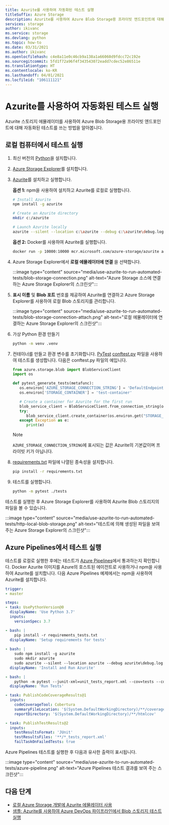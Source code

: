 ```yaml
---
title: Azurite를 사용하여 자동화된 테스트 실행
titleSuffix: Azure Storage
description: Azurite를 사용하여 Azure Blob Storage용 프라이빗 엔드포인트에 대해 자동화된 테스트를 쓰는 방법을 알아봅니다.
services: storage
author: ikivanc
ms.service: storage
ms.devlang: python
ms.topic: how-to
ms.date: 03/31/2021
ms.author: ikivanc
ms.openlocfilehash: c4e8a11e0c46cb9a138a1a66060d9fdcc72c192e
ms.sourcegitcommit: 5fd1f72a96f4f343543072eadd7cdec52e86511e
ms.translationtype: HT
ms.contentlocale: ko-KR
ms.lasthandoff: 04/01/2021
ms.locfileid: "106111121"
---
```

# <a name="run-automated-tests-by-using-azurite"></a>Azurite를 사용하여 자동화된 테스트 실행

Azurite 스토리지 에뮬레이터를 사용하여 Azure Blob Storage용 프라이빗 엔드포인트에 대해 자동화된 테스트를 쓰는 방법을 알아봅니다.

## <a name="run-tests-on-your-local-machine"></a>로컬 컴퓨터에서 테스트 실행

1. 최신 버전의 [Python](https://www.python.org/)을 설치합니다.

1. [Azure Storage Explorer](https://azure.microsoft.com/features/storage-explorer/)를 설치합니다.

1. [Azurite](../common/storage-use-azurite.md)를 설치하고 실행합니다.

   **옵션 1:** npm을 사용하여 설치하고 Azurite를 로컬로 실행합니다.

   ```bash
   # Install Azurite
   npm install -g azurite
   
   # Create an Azurite directory
   mkdir c:/azurite
   
   # Launch Azurite locally
   azurite --silent --location c:\azurite --debug c:\azurite\debug.log
   ```

   **옵션 2:** Docker를 사용하여 Azurite를 실행합니다.

   ```bash
   docker run -p 10000:10000 mcr.microsoft.com/azure-storage/azurite azurite-blob --blobHost 0.0.0.0
   ```

1. Azure Storage Explorer에서 **로컬 에뮬레이터에 연결** 을 선택합니다.

    :::image type="content" source="media/use-azurite-to-run-automated-tests/blob-storage-connection.png" alt-text="Azure Storage 소스에 연결하는 Azure Storage Explorer의 스크린샷":::

1. **표시 이름** 및 **Blob 포트** 번호를 제공하여 Azurite를 연결하고 Azure Storage Explorer를 사용하여 로컬 Blob 스토리지를 관리합니다.

   :::image type="content" source="media/use-azurite-to-run-automated-tests/blob-storage-connection-attach.png" alt-text="로컬 에뮬레이터에 연결하는 Azure Storage Explorer의 스크린샷":::

1. 가상 Python 환경 만들기

   ```bash
   python -m venv .venv
   ```

1. 컨테이너를 만들고 환경 변수를 초기화합니다. [PyTest](https://docs.pytest.org/) [conftest.py](https://docs.pytest.org/en/2.1.0/plugins.html) 파일을 사용하여 테스트를 생성합니다. 다음은 conftest.py 파일의 예입니다.

   ```python
   from azure.storage.blob import BlobServiceClient
   import os

   def pytest_generate_tests(metafunc):
      os.environ['AZURE_STORAGE_CONNECTION_STRING'] = 'DefaultEndpointsProtocol=http;AccountName=devstoreaccount1;AccountKey=Eby8vdM02xNOcqFlqUwJPLlmEtlCDXJ1OUzFT50uSRZ6IFsuFq2UVErCz4I6tq/K1SZFPTOtr/KBHBeksoGMGw==;BlobEndpoint=http://127.0.0.1:10000/devstoreaccount1;'
      os.environ['STORAGE_CONTAINER'] = 'test-container'

      # Create a container for Azurite for the first run
      blob_service_client = BlobServiceClient.from_connection_string(os.environ.get("AZURE_STORAGE_CONNECTION_STRING"))
      try:
         blob_service_client.create_container(os.environ.get("STORAGE_CONTAINER"))
      except Exception as e:
         print(e)
   ```

   > [!NOTE]
   > `AZURE_STORAGE_CONNECTION_STRING`에 표시되는 값은 Azurite의 기본값이며 프라이빗 키가 아닙니다.

1. [requirements.txt](https://github.com/Azure-Samples/automated-testing-with-azurite/blob/main/requirements.txt) 파일에 나열된 종속성을 설치합니다.

   ```bash
   pip install -r requirements.txt
   ```

1. 테스트를 실행합니다.

   ```bash
   python -m pytest ./tests
   ```

테스트를 실행한 후 Azure Storage Explorer를 사용하여 Azurite Blob 스토리지의 파일을 볼 수 있습니다.

:::image type="content" source="media/use-azurite-to-run-automated-tests/http-local-blob-storage.png" alt-text="테스트에 의해 생성된 파일을 보여 주는 Azure Storage Explorer의 스크린샷":::

## <a name="run-tests-on-azure-pipelines"></a>Azure Pipelines에서 테스트 실행

테스트를 로컬로 실행한 후에는 테스트가 [Azure Pipelines](/azure/devops/pipelines)에서 통과하는지 확인합니다. Docker Azurite 이미지를 Azure의 호스트된 에이전트로 사용하거나 npm을 사용하여 Azurite를 설치합니다. 다음 Azure Pipelines 예제에서는 npm을 사용하여 Azurite를 설치합니다.
  
```yaml
trigger:
- master

steps:
- task: UsePythonVersion@0
  displayName: 'Use Python 3.7'
  inputs:
    versionSpec: 3.7

- bash: |
    pip install -r requirements_tests.txt
  displayName: 'Setup requirements for tests'
  
- bash: |
    sudo npm install -g azurite
    sudo mkdir azurite
    sudo azurite --silent --location azurite --debug azurite\debug.log &
  displayName: 'Install and Run Azurite'

- bash: |
    python -m pytest --junit-xml=unit_tests_report.xml --cov=tests --cov-report=html --cov-report=xml ./tests
  displayName: 'Run Tests'

- task: PublishCodeCoverageResults@1
  inputs:
    codeCoverageTool: Cobertura
    summaryFileLocation: '$(System.DefaultWorkingDirectory)/**/coverage.xml'
    reportDirectory: '$(System.DefaultWorkingDirectory)/**/htmlcov'

- task: PublishTestResults@2
  inputs:
    testResultsFormat: 'JUnit'
    testResultsFiles: '**/*_tests_report.xml'
    failTaskOnFailedTests: true
```

Azure Pipelines 테스트를 실행한 후 다음과 유사한 출력이 표시됩니다.

:::image type="content" source="media/use-azurite-to-run-automated-tests/azure-pipeline.png" alt-text="Azure Pipelines 테스트 결과를 보여 주는 스크린샷":::

## <a name="next-steps"></a>다음 단계

- [로컬 Azure Storage 개발에 Azurite 에뮬레이터 사용](../common/storage-use-azurite.md)
- [샘플: Azurite를 사용하여 Azure DevOps 파이프라인에서 Blob 스토리지 테스트 실행](https://github.com/Azure-Samples/automated-testing-with-azurite)
